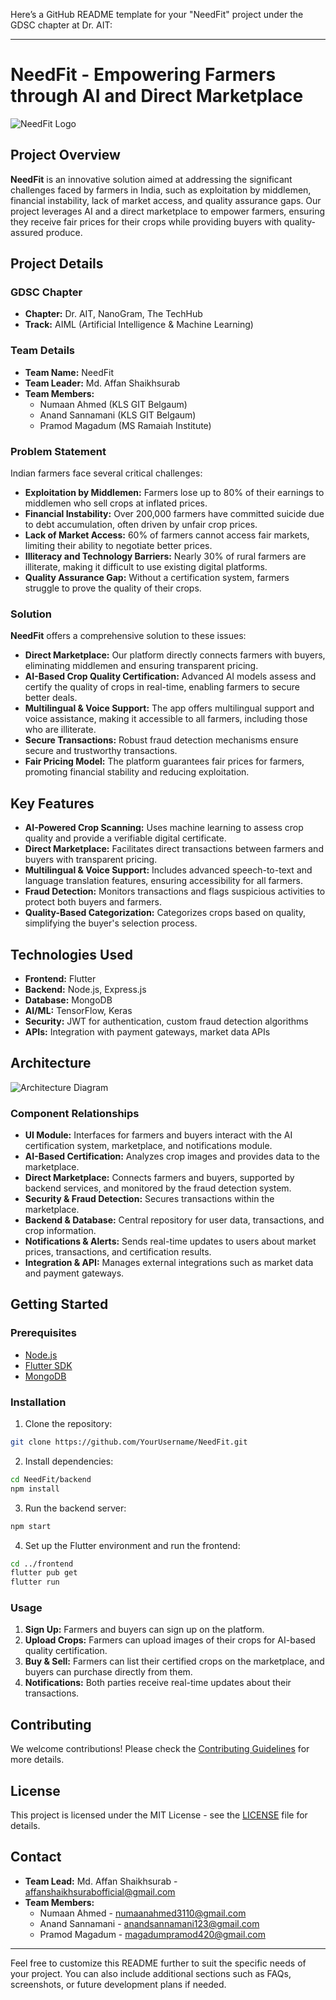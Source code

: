 Here’s a GitHub README template for your "NeedFit" project under the GDSC chapter at Dr. AIT:

---

# NeedFit - Empowering Farmers through AI and Direct Marketplace

![NeedFit Logo](link-to-your-logo-image)

## Project Overview

**NeedFit** is an innovative solution aimed at addressing the significant challenges faced by farmers in India, such as exploitation by middlemen, financial instability, lack of market access, and quality assurance gaps. Our project leverages AI and a direct marketplace to empower farmers, ensuring they receive fair prices for their crops while providing buyers with quality-assured produce.

## Project Details

### GDSC Chapter
- **Chapter:** Dr. AIT, NanoGram, The TechHub
- **Track:** AIML (Artificial Intelligence & Machine Learning)

### Team Details
- **Team Name:** NeedFit
- **Team Leader:** Md. Affan Shaikhsurab
- **Team Members:**
  - Numaan Ahmed (KLS GIT Belgaum)
  - Anand Sannamani (KLS GIT Belgaum)
  - Pramod Magadum (MS Ramaiah Institute)

### Problem Statement

Indian farmers face several critical challenges:
- **Exploitation by Middlemen:** Farmers lose up to 80% of their earnings to middlemen who sell crops at inflated prices.
- **Financial Instability:** Over 200,000 farmers have committed suicide due to debt accumulation, often driven by unfair crop prices.
- **Lack of Market Access:** 60% of farmers cannot access fair markets, limiting their ability to negotiate better prices.
- **Illiteracy and Technology Barriers:** Nearly 30% of rural farmers are illiterate, making it difficult to use existing digital platforms.
- **Quality Assurance Gap:** Without a certification system, farmers struggle to prove the quality of their crops.

### Solution

**NeedFit** offers a comprehensive solution to these issues:
- **Direct Marketplace:** Our platform directly connects farmers with buyers, eliminating middlemen and ensuring transparent pricing.
- **AI-Based Crop Quality Certification:** Advanced AI models assess and certify the quality of crops in real-time, enabling farmers to secure better deals.
- **Multilingual & Voice Support:** The app offers multilingual support and voice assistance, making it accessible to all farmers, including those who are illiterate.
- **Secure Transactions:** Robust fraud detection mechanisms ensure secure and trustworthy transactions.
- **Fair Pricing Model:** The platform guarantees fair prices for farmers, promoting financial stability and reducing exploitation.

## Key Features

- **AI-Powered Crop Scanning:** Uses machine learning to assess crop quality and provide a verifiable digital certificate.
- **Direct Marketplace:** Facilitates direct transactions between farmers and buyers with transparent pricing.
- **Multilingual & Voice Support:** Includes advanced speech-to-text and language translation features, ensuring accessibility for all farmers.
- **Fraud Detection:** Monitors transactions and flags suspicious activities to protect both buyers and farmers.
- **Quality-Based Categorization:** Categorizes crops based on quality, simplifying the buyer's selection process.

## Technologies Used

- **Frontend:** Flutter
- **Backend:** Node.js, Express.js
- **Database:** MongoDB
- **AI/ML:** TensorFlow, Keras
- **Security:** JWT for authentication, custom fraud detection algorithms
- **APIs:** Integration with payment gateways, market data APIs

## Architecture

![Architecture Diagram](link-to-your-architecture-diagram)

### Component Relationships

- **UI Module:** Interfaces for farmers and buyers interact with the AI certification system, marketplace, and notifications module.
- **AI-Based Certification:** Analyzes crop images and provides data to the marketplace.
- **Direct Marketplace:** Connects farmers and buyers, supported by backend services, and monitored by the fraud detection system.
- **Security & Fraud Detection:** Secures transactions within the marketplace.
- **Backend & Database:** Central repository for user data, transactions, and crop information.
- **Notifications & Alerts:** Sends real-time updates to users about market prices, transactions, and certification results.
- **Integration & API:** Manages external integrations such as market data and payment gateways.

## Getting Started

### Prerequisites

- [Node.js](https://nodejs.org/)
- [Flutter SDK](https://flutter.dev/docs/get-started/install)
- [MongoDB](https://www.mongodb.com/)

### Installation

1. Clone the repository:

```bash
git clone https://github.com/YourUsername/NeedFit.git
```

2. Install dependencies:

```bash
cd NeedFit/backend
npm install
```

3. Run the backend server:

```bash
npm start
```

4. Set up the Flutter environment and run the frontend:

```bash
cd ../frontend
flutter pub get
flutter run
```

### Usage

1. **Sign Up:** Farmers and buyers can sign up on the platform.
2. **Upload Crops:** Farmers can upload images of their crops for AI-based quality certification.
3. **Buy & Sell:** Farmers can list their certified crops on the marketplace, and buyers can purchase directly from them.
4. **Notifications:** Both parties receive real-time updates about their transactions.

## Contributing

We welcome contributions! Please check the [Contributing Guidelines](CONTRIBUTING.md) for more details.

## License

This project is licensed under the MIT License - see the [LICENSE](LICENSE) file for details.

## Contact

- **Team Lead:** Md. Affan Shaikhsurab - affanshaikhsurabofficial@gmail.com
- **Team Members:**
  - Numaan Ahmed - numaanahmed3110@gmail.com
  - Anand Sannamani - anandsannamani123@gmail.com
  - Pramod Magadum - magadumpramod420@gmail.com

---

Feel free to customize this README further to suit the specific needs of your project. You can also include additional sections such as FAQs, screenshots, or future development plans if needed.
